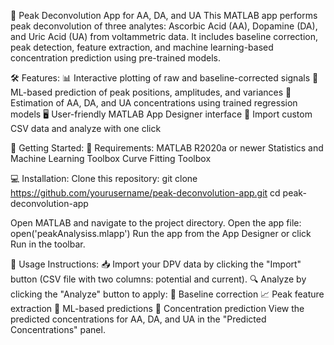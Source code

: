 🌟 Peak Deconvolution App for AA, DA, and UA 
This MATLAB app performs peak deconvolution of three analytes: Ascorbic Acid (AA), Dopamine (DA), and Uric Acid (UA) from voltammetric data. It includes baseline correction, peak detection, feature extraction, and machine learning-based concentration prediction using pre-trained models.


🛠️ Features:
📊 Interactive plotting of raw and baseline-corrected signals
🤖 ML-based prediction of peak positions, amplitudes, and variances
💉 Estimation of AA, DA, and UA concentrations using trained regression models
🖥️ User-friendly MATLAB App Designer interface
📂 Import custom CSV data and analyze with one click

🚀 Getting Started:
🔧 Requirements:
MATLAB R2020a or newer
Statistics and Machine Learning Toolbox
Curve Fitting Toolbox 

💻 Installation:
Clone this repository:
git clone https://github.com/yourusername/peak-deconvolution-app.git
cd peak-deconvolution-app

Open MATLAB and navigate to the project directory.
Open the app file:
open('peakAnalysiss.mlapp')
Run the app from the App Designer or click Run in the toolbar.

📝 Usage Instructions:
📥 Import your DPV data by clicking the "Import" button (CSV file with two columns: potential and current).
🔍 Analyze by clicking the "Analyze" button to apply:
🧹 Baseline correction
📈 Peak feature extraction
🤖 ML-based predictions
🔬 Concentration prediction
View the predicted concentrations for AA, DA, and UA in the "Predicted Concentrations" panel.

